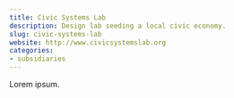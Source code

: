 ```yaml
---
title: Civic Systems Lab
description: Design lab seeding a local civic economy.
slug: civic-systems-lab
website: http://www.civicsystemslab.org
categories:
- subsidiaries
---
```


Lorem ipsum.
